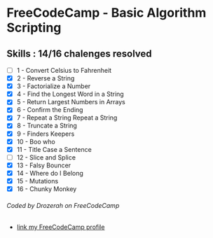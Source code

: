 # FreeCodeCamp - Basic Algorithm Scripting

## Skills : 14/16 chalenges resolved

- [ ]  1 - Convert Celsius to Fahrenheit
- [x]  2 - Reverse a String
- [x]  3 - Factorialize a Number
- [x]  4 - Find the Longest Word in a String
- [x]  5 - Return Largest Numbers in Arrays
- [x]  6 - Confirm the Ending
- [x]  7 - Repeat a String Repeat a String
- [x]  8 - Truncate a String
- [x]  9 - Finders Keepers
- [x] 10 - Boo who
- [x] 11 - Title Case a Sentence
- [ ] 12 - Slice and Splice
- [x] 13 - Falsy Bouncer
- [x] 14 - Where do I Belong
- [x] 15 - Mutations
- [x] 16 - Chunky Monkey

###### Coded by Drozerah on FreeCodeCamp

* [link my FreeCodeCamp profile](https://www.freecodecamp.org/drozerah)